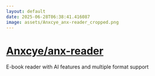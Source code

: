 ```yaml
---
layout: default
date: 2025-06-28T06:38:41.416087
image: assets/Anxcye_anx-reader_cropped.png
---
```


# [Anxcye/anx-reader](https://github.com/Anxcye/anx-reader)

E-book reader with AI features and multiple format support
